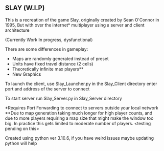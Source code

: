 ## SLAY (W.I.P)

This is a recreation of the game Slay, originally created by Sean O'Connor in 1995, But with over the internet* multiplayer using a server and client architecture

(Currently Work In progress, dysfunctional)

There are some differences in gameplay:

- Maps are randomly generated instead of preset
- Units have fixed travel distance (2 cells)
- Theoretically infinite max players**
- New Graphics

To launch the client, use Slay_Launcher.py in the Slay_Client directory
enter port and address of the server to connect

To start server run Slay_Server.py in Slay_Server directory

\*Requires Port Forwarding to connect to servers outside your local network<br>
\*\*Due to map generation taking much longer for high player counts, and due to more players requiring a map size that might make the window too big. In practice this gets limited to moderate number of players. \<testing pending on this\>

Created using python ver 3.10.6, if you have weird issues maybe updating python will help